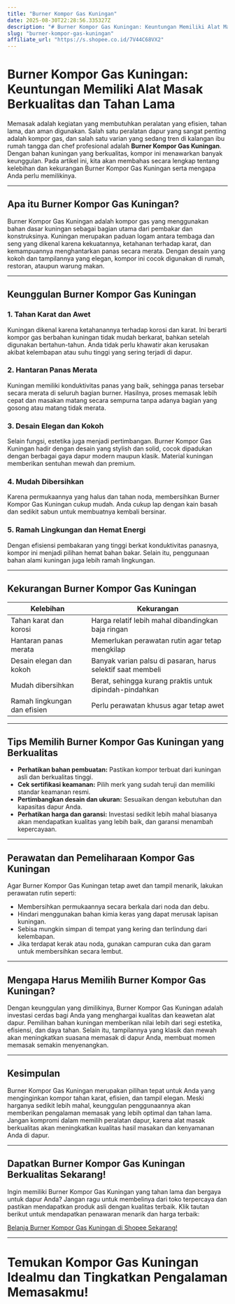 ```yaml
---
title: "Burner Kompor Gas Kuningan"
date: 2025-08-30T22:28:56.335327Z
description: "# Burner Kompor Gas Kuningan: Keuntungan Memiliki Alat Masak Berkualitas dan Tahan Lama..."
slug: "burner-kompor-gas-kuningan"
affiliate_url: "https://s.shopee.co.id/7V44C68VX2"
---
```

# Burner Kompor Gas Kuningan: Keuntungan Memiliki Alat Masak Berkualitas dan Tahan Lama

Memasak adalah kegiatan yang membutuhkan peralatan yang efisien, tahan lama, dan aman digunakan. Salah satu peralatan dapur yang sangat penting adalah kompor gas, dan salah satu varian yang sedang tren di kalangan ibu rumah tangga dan chef profesional adalah **Burner Kompor Gas Kuningan**. Dengan bahan kuningan yang berkualitas, kompor ini menawarkan banyak keunggulan. Pada artikel ini, kita akan membahas secara lengkap tentang kelebihan dan kekurangan Burner Kompor Gas Kuningan serta mengapa Anda perlu memilikinya.

---

## Apa itu Burner Kompor Gas Kuningan?

Burner Kompor Gas Kuningan adalah kompor gas yang menggunakan bahan dasar kuningan sebagai bagian utama dari pembakar dan konstruksinya. Kuningan merupakan paduan logam antara tembaga dan seng yang dikenal karena kekuatannya, ketahanan terhadap karat, dan kemampuannya menghantarkan panas secara merata. Dengan desain yang kokoh dan tampilannya yang elegan, kompor ini cocok digunakan di rumah, restoran, ataupun warung makan.

---

## Keunggulan Burner Kompor Gas Kuningan

### 1. Tahan Karat dan Awet

Kuningan dikenal karena ketahanannya terhadap korosi dan karat. Ini berarti kompor gas berbahan kuningan tidak mudah berkarat, bahkan setelah digunakan bertahun-tahun. Anda tidak perlu khawatir akan kerusakan akibat kelembapan atau suhu tinggi yang sering terjadi di dapur.

### 2. Hantaran Panas Merata

Kuningan memiliki konduktivitas panas yang baik, sehingga panas tersebar secara merata di seluruh bagian burner. Hasilnya, proses memasak lebih cepat dan masakan matang secara sempurna tanpa adanya bagian yang gosong atau matang tidak merata.

### 3. Desain Elegan dan Kokoh

Selain fungsi, estetika juga menjadi pertimbangan. Burner Kompor Gas Kuningan hadir dengan desain yang stylish dan solid, cocok dipadukan dengan berbagai gaya dapur modern maupun klasik. Material kuningan memberikan sentuhan mewah dan premium.

### 4. Mudah Dibersihkan

Karena permukaannya yang halus dan tahan noda, membersihkan Burner Kompor Gas Kuningan cukup mudah. Anda cukup lap dengan kain basah dan sedikit sabun untuk membuatnya kembali bersinar.

### 5. Ramah Lingkungan dan Hemat Energi

Dengan efisiensi pembakaran yang tinggi berkat konduktivitas panasnya, kompor ini menjadi pilihan hemat bahan bakar. Selain itu, penggunaan bahan alami kuningan juga lebih ramah lingkungan.

---

## Kekurangan Burner Kompor Gas Kuningan

| **Kelebihan** | **Kekurangan** |
|----------------|----------------|
| Tahan karat dan korosi | Harga relatif lebih mahal dibandingkan baja ringan |
| Hantaran panas merata | Memerlukan perawatan rutin agar tetap mengkilap |
| Desain elegan dan kokoh | Banyak varian palsu di pasaran, harus selektif saat membeli |
| Mudah dibersihkan | Berat, sehingga kurang praktis untuk dipindah-pindahkan |
| Ramah lingkungan dan efisien | Perlu perawatan khusus agar tetap awet |

---

## Tips Memilih Burner Kompor Gas Kuningan yang Berkualitas

- **Perhatikan bahan pembuatan:** Pastikan kompor terbuat dari kuningan asli dan berkualitas tinggi.
- **Cek sertifikasi keamanan:** Pilih merk yang sudah teruji dan memiliki standar keamanan resmi.
- **Pertimbangkan desain dan ukuran:** Sesuaikan dengan kebutuhan dan kapasitas dapur Anda.
- **Perhatikan harga dan garansi:** Investasi sedikit lebih mahal biasanya akan mendapatkan kualitas yang lebih baik, dan garansi menambah kepercayaan.

---

## Perawatan dan Pemeliharaan Kompor Gas Kuningan

Agar Burner Kompor Gas Kuningan tetap awet dan tampil menarik, lakukan perawatan rutin seperti:

- Membersihkan permukaannya secara berkala dari noda dan debu.
- Hindari menggunakan bahan kimia keras yang dapat merusak lapisan kuningan.
- Sebisa mungkin simpan di tempat yang kering dan terlindung dari kelembapan.
- Jika terdapat kerak atau noda, gunakan campuran cuka dan garam untuk membersihkan secara lembut.

---

## Mengapa Harus Memilih Burner Kompor Gas Kuningan?

Dengan keunggulan yang dimilikinya, Burner Kompor Gas Kuningan adalah investasi cerdas bagi Anda yang menghargai kualitas dan keawetan alat dapur. Pemilihan bahan kuningan memberikan nilai lebih dari segi estetika, efisiensi, dan daya tahan. Selain itu, tampilannya yang klasik dan mewah akan meningkatkan suasana memasak di dapur Anda, membuat momen memasak semakin menyenangkan.

---

## Kesimpulan

Burner Kompor Gas Kuningan merupakan pilihan tepat untuk Anda yang menginginkan kompor tahan karat, efisien, dan tampil elegan. Meski harganya sedikit lebih mahal, keunggulan penggunaannya akan memberikan pengalaman memasak yang lebih optimal dan tahan lama. Jangan kompromi dalam memilih peralatan dapur, karena alat masak berkualitas akan meningkatkan kualitas hasil masakan dan kenyamanan Anda di dapur.

---

## Dapatkan Burner Kompor Gas Kuningan Berkualitas Sekarang!

Ingin memiliki Burner Kompor Gas Kuningan yang tahan lama dan bergaya untuk dapur Anda? Jangan ragu untuk membelinya dari toko terpercaya dan pastikan mendapatkan produk asli dengan kualitas terbaik. Klik tautan berikut untuk mendapatkan penawaran menarik dan harga terbaik:

[Belanja Burner Kompor Gas Kuningan di Shopee Sekarang!](https://s.shopee.co.id/7V44C68VX2)

---

# Temukan Kompor Gas Kuningan Idealmu dan Tingkatkan Pengalaman Memasakmu!